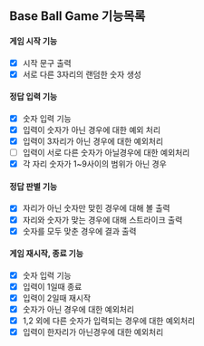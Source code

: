 ## Base Ball Game 기능목록

#### 게임 시작 기능

- [x] 시작 문구 출력
- [x] 서로 다른 3자리의 랜덤한 숫자 생성

#### 정답 입력 기능

- [x] 숫자 입력 기능
- [x] 입력이 숫자가 아닌 경우에 대한 예외 처리
- [x] 입력이 3자리가 아닌 경우에 대한 예외처리
- [ ] 입력이 서로 다른 숫자가 아닐경우에 대한 예외처리
- [x] 각 자리 숫자가 1~9사이의 범위가 아닌 경우

#### 정답 판별 기능

- [x] 자리가 아닌 숫자만 맞힌 경우에 대해 볼 출력
- [x] 자리와 숫자가 맞는 경우에 대해 스트라이크 출력
- [x] 숫자를 모두 맞춘 경우에 결과 출력

#### 게임 재시작, 종료 기능

- [x] 숫자 입력 기능
- [x] 입력이 1일때 종료
- [x] 입력이 2일때 재시작
- [x] 숫자가 아닌 경우에 대한 예외처리
- [x] 1,2 외에 다른 숫자가 입력되는 경우에 대한 예외처리
- [x] 입력이 한자리가 아닌경우에 대한 예외처리
